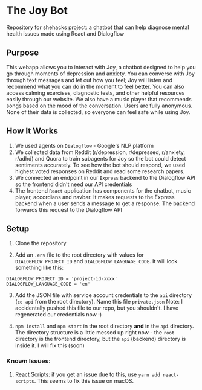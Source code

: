 # The Joy Bot
Repository for shehacks project: a chatbot that can help diagnose mental health issues made using React and Dialogflow

## Purpose

This webapp allows you to interact with Joy, a chatbot designed to help you go through moments of depression and anxiety. 
You can converse with Joy through text messages and let out how you feel; Joy will listen and recommend what you can do in the moment to feel better. 
You can also access calming exercises, diagnostic tests, and other helpful resources easily through our website. 
We also have a music player that recommends songs based on the mood of the conversation. 
Users are fully anonymous. None of their data is collected, so everyone can feel safe while using Joy.


## How It Works

1. We used agents on `Dialogflow` - Google's NLP platform
2. We collected data from Reddit (r/depression, r/depressed, r/anxiety, r/adhd) and Quora to train subagents for Joy so the bot could detect sentiments
accurately. To see how the bot should respond, we used highest voted responses on Reddit and read some research papers.
3. We connected an endpoint in our `Express` backend to the Dialogflow API so the frontend didn't need our API credentials
4. The frontend `React` application has components for the chatbot, music player, accordians and navbar. It makes requests to the Express backend when a user
sends a message to get a response. The backend forwards this request to the Dialogflow API

## Setup
1. Clone the repository

2. Add an `.env` file to the root directory with values for `DIALOGFLOW_PROJECT_ID` and `DIALOGFLOW_LANGUAGE_CODE`. It will look something like this:
```
DIALOGFLOW_PROJECT_ID = 'project-id-xxxx'
DIALOGFLOW_LANGUAGE_CODE = 'en'
```

3. Add the JSON file with service account credentials to the `api` directory (`cd api` from the root directory). Name this file `private.json` 
Note: I accidentally pushed this file to our repo, but you shouldn't. I have regenerated our credentials now :)

4. `npm install` and `npm start` in the root directory **and** in the `api` directory. The directory structure is a little messed up right now - the `root` directory
is the frontend directory, but the `api` (backend) directory is inside it. I will fix this (soon)

### Known Issues:
1. React Scripts: if you get an issue due to this, use `yarn add react-scripts`. This seems to fix this issue on macOS.

